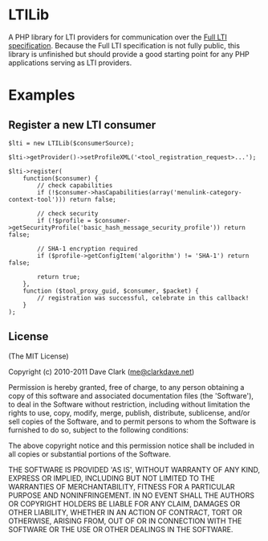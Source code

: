 # LTILib

A PHP library for LTI providers for communication over the [Full LTI specification](http://www.imsglobal.org/lti/index.html). Because the Full LTI specification is not fully public, this library is unfinished but should provide a good starting point for any PHP applications serving as LTI providers.

# Examples

## Register a new LTI consumer

	$lti = new LTILib($consumerSource);
	
	$lti->getProvider()->setProfileXML('<tool_registration_request>...');
	
	$lti->register(
		function($consumer) {
			// check capabilities
			if (!$consumer->hasCapabilities(array('menulink-category-context-tool'))) return false;

			// check security
			if (!$profile = $consumer->getSecurityProfile('basic_hash_message_security_profile')) return false;
			
			// SHA-1 encryption required
			if ($profile->getConfigItem('algorithm') != 'SHA-1') return false;
			
			return true;
		},
		function ($tool_proxy_guid, $consumer, $packet) {
			// registration was successful, celebrate in this callback!
		}
	);
	
## License 

(The MIT License)

Copyright (c) 2010-2011 Dave Clark (me@clarkdave.net)

Permission is hereby granted, free of charge, to any person obtaining
a copy of this software and associated documentation files (the
'Software'), to deal in the Software without restriction, including
without limitation the rights to use, copy, modify, merge, publish,
distribute, sublicense, and/or sell copies of the Software, and to
permit persons to whom the Software is furnished to do so, subject to
the following conditions:

The above copyright notice and this permission notice shall be
included in all copies or substantial portions of the Software.

THE SOFTWARE IS PROVIDED 'AS IS', WITHOUT WARRANTY OF ANY KIND,
EXPRESS OR IMPLIED, INCLUDING BUT NOT LIMITED TO THE WARRANTIES OF
MERCHANTABILITY, FITNESS FOR A PARTICULAR PURPOSE AND NONINFRINGEMENT.
IN NO EVENT SHALL THE AUTHORS OR COPYRIGHT HOLDERS BE LIABLE FOR ANY
CLAIM, DAMAGES OR OTHER LIABILITY, WHETHER IN AN ACTION OF CONTRACT,
TORT OR OTHERWISE, ARISING FROM, OUT OF OR IN CONNECTION WITH THE
SOFTWARE OR THE USE OR OTHER DEALINGS IN THE SOFTWARE.